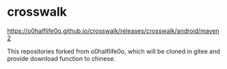 # crosswalk
https://o0halflife0o.github.io/crosswalk/releases/crosswalk/android/maven2

This repositories forked from o0halflife0o, which will be cloned in gitee and provide download function to chinese.
